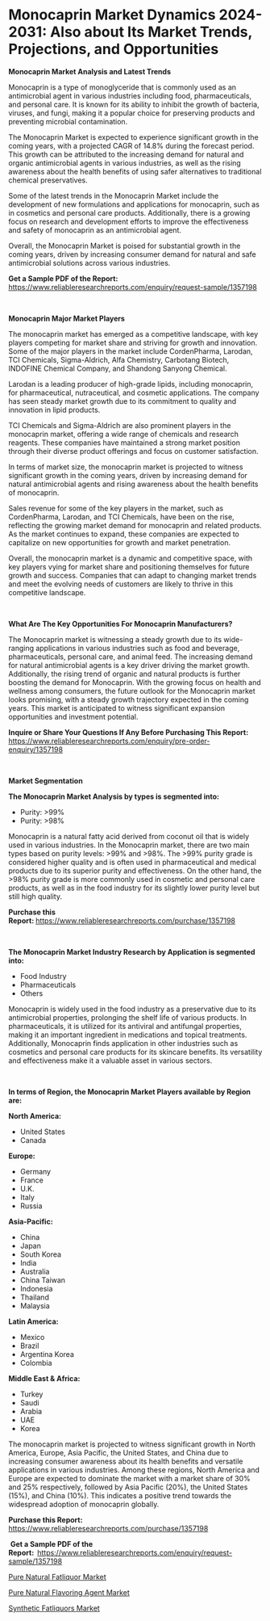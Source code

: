 <p><h1>Monocaprin Market Dynamics 2024-2031: Also about Its Market Trends, Projections, and Opportunities</h1></p><p><strong>Monocaprin Market Analysis and Latest Trends</strong></p>
<p><p>Monocaprin is a type of monoglyceride that is commonly used as an antimicrobial agent in various industries including food, pharmaceuticals, and personal care. It is known for its ability to inhibit the growth of bacteria, viruses, and fungi, making it a popular choice for preserving products and preventing microbial contamination.</p><p>The Monocaprin Market is expected to experience significant growth in the coming years, with a projected CAGR of 14.8% during the forecast period. This growth can be attributed to the increasing demand for natural and organic antimicrobial agents in various industries, as well as the rising awareness about the health benefits of using safer alternatives to traditional chemical preservatives.</p><p>Some of the latest trends in the Monocaprin Market include the development of new formulations and applications for monocaprin, such as in cosmetics and personal care products. Additionally, there is a growing focus on research and development efforts to improve the effectiveness and safety of monocaprin as an antimicrobial agent.</p><p>Overall, the Monocaprin Market is poised for substantial growth in the coming years, driven by increasing consumer demand for natural and safe antimicrobial solutions across various industries.</p></p>
<p><strong>Get a Sample PDF of the Report:&nbsp;</strong> <a href="https://www.reliableresearchreports.com/enquiry/request-sample/1357198">https://www.reliableresearchreports.com/enquiry/request-sample/1357198</a></p>
<p>&nbsp;</p>
<p><strong>Monocaprin Major Market Players</strong></p>
<p><p>The monocaprin market has emerged as a competitive landscape, with key players competing for market share and striving for growth and innovation. Some of the major players in the market include CordenPharma, Larodan, TCI Chemicals, Sigma-Aldrich, Alfa Chemistry, Carbotang Biotech, INDOFINE Chemical Company, and Shandong Sanyong Chemical.</p><p>Larodan is a leading producer of high-grade lipids, including monocaprin, for pharmaceutical, nutraceutical, and cosmetic applications. The company has seen steady market growth due to its commitment to quality and innovation in lipid products.</p><p>TCI Chemicals and Sigma-Aldrich are also prominent players in the monocaprin market, offering a wide range of chemicals and research reagents. These companies have maintained a strong market position through their diverse product offerings and focus on customer satisfaction.</p><p>In terms of market size, the monocaprin market is projected to witness significant growth in the coming years, driven by increasing demand for natural antimicrobial agents and rising awareness about the health benefits of monocaprin.</p><p>Sales revenue for some of the key players in the market, such as CordenPharma, Larodan, and TCI Chemicals, have been on the rise, reflecting the growing market demand for monocaprin and related products. As the market continues to expand, these companies are expected to capitalize on new opportunities for growth and market penetration.</p><p>Overall, the monocaprin market is a dynamic and competitive space, with key players vying for market share and positioning themselves for future growth and success. Companies that can adapt to changing market trends and meet the evolving needs of customers are likely to thrive in this competitive landscape.</p></p>
<p>&nbsp;</p>
<p><strong>What Are The Key Opportunities For Monocaprin Manufacturers?</strong></p>
<p><p>The Monocaprin market is witnessing a steady growth due to its wide-ranging applications in various industries such as food and beverage, pharmaceuticals, personal care, and animal feed. The increasing demand for natural antimicrobial agents is a key driver driving the market growth. Additionally, the rising trend of organic and natural products is further boosting the demand for Monocaprin. With the growing focus on health and wellness among consumers, the future outlook for the Monocaprin market looks promising, with a steady growth trajectory expected in the coming years. This market is anticipated to witness significant expansion opportunities and investment potential.</p></p>
<p><strong>Inquire or Share Your Questions If Any Before Purchasing This Report:</strong> <a href="https://www.reliableresearchreports.com/enquiry/pre-order-enquiry/1357198">https://www.reliableresearchreports.com/enquiry/pre-order-enquiry/1357198</a></p>
<p>&nbsp;</p>
<p><strong>Market Segmentation</strong></p>
<p><strong>The Monocaprin Market Analysis by types is segmented into:</strong></p>
<p><ul><li>Purity: >99%</li><li>Purity: >98%</li></ul></p>
<p><p>Monocaprin is a natural fatty acid derived from coconut oil that is widely used in various industries. In the Monocaprin market, there are two main types based on purity levels: >99% and >98%. The >99% purity grade is considered higher quality and is often used in pharmaceutical and medical products due to its superior purity and effectiveness. On the other hand, the >98% purity grade is more commonly used in cosmetic and personal care products, as well as in the food industry for its slightly lower purity level but still high quality.</p></p>
<p><strong>Purchase this Report:&nbsp;</strong><a href="https://www.reliableresearchreports.com/purchase/1357198">https://www.reliableresearchreports.com/purchase/1357198</a></p>
<p>&nbsp;</p>
<p><strong>The Monocaprin Market Industry Research by Application is segmented into:</strong></p>
<p><ul><li>Food Industry</li><li>Pharmaceuticals</li><li>Others</li></ul></p>
<p><p>Monocaprin is widely used in the food industry as a preservative due to its antimicrobial properties, prolonging the shelf life of various products. In pharmaceuticals, it is utilized for its antiviral and antifungal properties, making it an important ingredient in medications and topical treatments. Additionally, Monocaprin finds application in other industries such as cosmetics and personal care products for its skincare benefits. Its versatility and effectiveness make it a valuable asset in various sectors.</p></p>
<p>&nbsp;</p>
<p><strong>In terms of Region, the Monocaprin Market Players available by Region are:</strong></p>
<p>
    <p> <strong> North America: </strong>
        <ul>
            <li>United States</li>
            <li>Canada</li>
        </ul>
        </p> 
    <p> <strong> Europe: </strong>
        <ul>
            <li>Germany</li>
            <li>France</li>
            <li>U.K.</li>
            <li>Italy</li>
            <li>Russia</li>
        </ul>
        </p> 
    <p> <strong> Asia-Pacific: </strong>
        <ul>
            <li>China</li>
            <li>Japan</li>
            <li>South Korea</li>
            <li>India</li>
            <li>Australia</li>
            <li>China Taiwan</li>
            <li>Indonesia</li>
            <li>Thailand</li>
            <li>Malaysia</li>
        </ul>
        </p> 
    <p> <strong> Latin America: </strong>
        <ul>
            <li>Mexico</li>
            <li>Brazil</li>
            <li>Argentina Korea</li>
            <li>Colombia</li>
        </ul>
        </p> 
    <p> <strong> Middle East & Africa: </strong>
        <ul>
            <li>Turkey</li>
            <li>Saudi</li>
            <li>Arabia</li>
            <li>UAE</li>
            <li>Korea</li>
        </ul>
    </p>
    </p>
<p><p>The monocaprin market is projected to witness significant growth in North America, Europe, Asia Pacific, the United States, and China due to increasing consumer awareness about its health benefits and versatile applications in various industries. Among these regions, North America and Europe are expected to dominate the market with a market share of 30% and 25% respectively, followed by Asia Pacific (20%), the United States (15%), and China (10%). This indicates a positive trend towards the widespread adoption of monocaprin globally.</p></p>
<p><strong>Purchase this Report: </strong><a href="https://www.reliableresearchreports.com/purchase/1357198">https://www.reliableresearchreports.com/purchase/1357198</a></p>
<p>&nbsp;<strong>Get a Sample PDF of the Report:&nbsp;&nbsp;</strong><a href="https://www.reliableresearchreports.com/enquiry/request-sample/1357198">https://www.reliableresearchreports.com/enquiry/request-sample/1357198</a></p>
<p><strong></strong></p>
<p><p><a href="https://view.publitas.com/reportprime-1/pure-natural-fatliquor-market-size-and-examines-its-market-scope-with-a-primary-focus-on-growth-opportunities-and-forecasted-trends-spanning-from-2023-to-2030/">Pure Natural Fatliquor Market</a></p><p><a href="https://view.publitas.com/reportprime-1/pure-natural-flavoring-agent-market-furnish-information-about-market-size-market-share-market-dynamics-and-projections-spanning-from-2023-to-2030/">Pure Natural Flavoring Agent Market</a></p><p><a href="https://view.publitas.com/reportprime-1/synthetic-fatliquors-market-research-report-reveals-the-latest-trends-and-opportunities-of-this-market-for-period-from-2023-2030/">Synthetic Fatliquors Market</a></p></p>